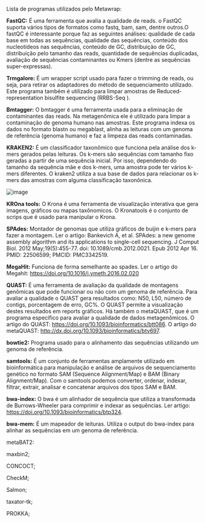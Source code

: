 Lista de programas utilizados pelo Metawrap:

**FastQC:** É uma ferramenta que avalia a qualidade de reads. o FastQC suporta vários tipos de formatos como fastq, bam, sam, dentre outros.O fastQC é interessante porque faz as seguintes análises: qualidade de cada base em todas as sequências, qualidade das sequências, conteúdo dos nucleotídeos nas sequências, conteúdo de GC, distribuição de GC, distribuição pelo tamanho das reads, quantidade de sequências duplicadas, avaliação de sequências contaminantes ou Kmers (dentre as sequências super-expressas).

**Trmgalore:** É um wrapper script usado para fazer o trimming de reads, ou seja, para retirar os adaptadores do método de sequenciamento utilizado. Este programa também é utilizado para limpar amostras de Reduced-representation bisulfite sequencing (RRBS-Seq ).

**Bmtagger:** O bmtagger é uma ferramenta usada para a eliminação de contaminantes das reads. Na metagenômica ele é utilizado para limpar a contaminação de genoma humano nas amostras. Este programa indexa os dados no formato blastn ou megablast, alinha as leituras com um genoma de referência (genoma humano) e faz a limpeza das reads contaminadas.

**KRAKEN2:** É um classificador taxonômico que funciona pela análise dos k-mers gerados pelas leituras. Os k-mers são sequências com tamanho fixo geradas a partir de uma sequência inicial. Por isso, dependendo do tamanho da sequência mãe e dos k-mers, uma amostra pode ter vários k-mers diferentes. O kraken2 utiliza a sua base de dados para relacionar os k-mers das amostras com alguma classificação taxonônica.

![image](https://github.com/user-attachments/assets/0a99a17f-c8b0-4621-b7b5-d74729a6a5f0)


**KROna tools:** O Krona é uma ferramenta de visualização interativa que gera imagens, gráficos ou mapas taxônomicos. O Kronatools é o conjunto de scrips que é usado para manipular o Krona. 

**SPAdes:** Montador de genomas que utiliza gráficos de buijin e k-mers para fazer a montagem. Ler o artigo: Bankevich A, et al. SPAdes: a new genome assembly algorithm and its applications to single-cell sequencing. J Comput Biol. 2012 May;19(5):455-77. doi: 10.1089/cmb.2012.0021. Epub 2012 Apr 16. PMID: 22506599; PMCID: PMC3342519.

**MegaHit:** Funciona de forma semelhante ao spades. Ler o artigo do Megahit: https://doi.org/10.1016/j.ymeth.2016.02.020

**QUAST:** É uma ferramenta de avaliação da qualidade de montagens genômicas que pode funcionar ou não com um genoma de referência. Para avaliar a qualidade o QUAST gera resultados como: N50, L50, número de contigs, porcentagem de erro, GC%. O QUAST permite a visualização destes resultados em reports gráficos. Há também o metaQUAST, que é um programa específico para avaliar a qualidade de dados metagenômicos. O artigo do QUAST: https://doi.org/10.1093/bioinformatics/btt086. O artigo do metaQUAST: http://dx.doi.org/10.1093/bioinformatics/btv697.

**bowtie2:** Programa usado para o alinhamento das sequências utilizando um genoma de referência.

**samtools:** É um conjunto de ferramentas amplamente utilizado em bioinformática para manipulação e análise de arquivos de sequenciamento genético no formato SAM (Sequence Alignment/Map) e BAM (Binary Alignment/Map). Com o samtools podemos converter, ordenar, indexar, filtrar, extrair, analisar e concatenar arquivos dos tipos SAM e BAM.

**bwa-index:** O bwa é um alinhador de sequência que utiliza a transformada de Burrows-Wheeler para comprimir e indexar as sequências. Ler artigo: https://doi.org/10.1093/bioinformatics/btp324.

**bwa-mem:** É um mapeador de leituras. Utiliza o output do bwa-index para alinhar as sequências em um genoma de referência.

metaBAT2:

maxbin2;

CONCOCT;

CheckM;

Salmon;

taxator-tk;

PROKKA;
